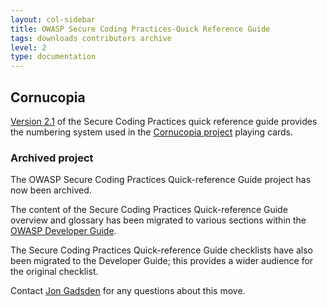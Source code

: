 ```yaml
---
layout: col-sidebar
title: OWASP Secure Coding Practices-Quick Reference Guide
tags: downloads contributors archive
level: 2
type: documentation
---
```


## Cornucopia

[Version 2.1][en21pdf] of the Secure Coding Practices quick reference guide
provides the numbering system used in the [Cornucopia project][cornucopia] playing cards.

### Archived project

The OWASP Secure Coding Practices Quick-reference Guide project has now been archived.

The content of the Secure Coding Practices Quick-reference Guide overview and glossary has been migrated
to various sections within the [OWASP Developer Guide][owaspdevguide].

The Secure Coding Practices Quick-reference Guide checklists have also been migrated to the Developer Guide;
this provides a wider audience for the original checklist.

Contact [Jon Gadsden][jon] for any questions about this move.

[cornucopia]: https://owasp.org/www-project-cornucopia/
[en21pdf]: assets/docs/OWASP_SCP_Quick_Reference_Guide_v21.pdf
[jon]: mailto:jon.gadsden@owasp.org
[owaspdevguide]: https://owasp.org/www-project-developer-guide/
